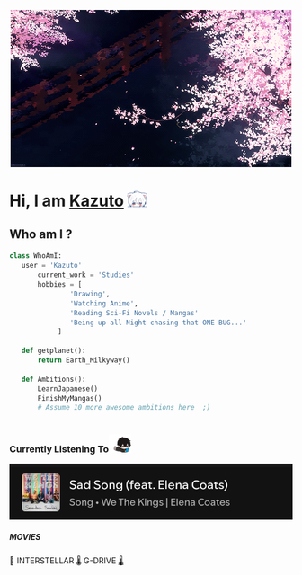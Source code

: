 <p align="center"><img src="https://github.com/kazutxo/kazutxo/blob/main/Sakura.gif" alt="sakura"></p>
<h1>Hi, I am <a href=""https://github.com/kazutxo">Kazuto</a> <img src="https://github.com/kazutxo/kazutxo/blob/main/ww%20(1)%20(1).gif" width="35px"></h1>

<h2>Who am I ?</h2>
 
 ``` python
 class WhoAmI:
 	user = 'Kazuto'
		current_work = 'Studies'
		hobbies = [
				'Drawing',
				'Watching Anime',
				'Reading Sci-Fi Novels / Mangas'
				'Being up all Night chasing that ONE BUG...'
			 ]
	
	def getplanet():
		return Earth_Milkyway()
	
	def Ambitions():
		LearnJapanese()
		FinishMyMangas()
		# Assume 10 more awesome ambitions here  ;)
	
 ```
<h3>Currently Listening To<img src="https://github.com/kazutxo/kazutxo/blob/main/anime.gif" width="40px"> </h3>
<a href="https://open.spotify.com/track/7tYKa4wd7gL5LwcxidBPkG?si=gNpQnOIgTdK3QFfyeVKzXw">
    <img src="https://github.com/kazutxo/kazutxo/blob/main/Sad%20Song.jpg" alt="Sad Song">
</a>
<h5> MOVIES </h5>
💠 INTERSTELLAR 
🌡️ G-DRIVE
<a
	href="https://drive.google.com/file/d/1Y-5vtZ5Dah0DB2G8D5sqK6b8Kll0vDnD/view?usp=drivesdk">
🌡️
